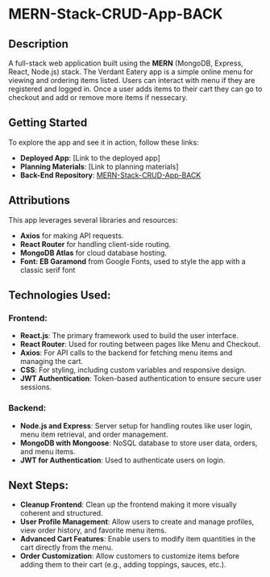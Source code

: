 # MERN-Stack-CRUD-App-BACK

## **Description**
A full-stack web application built using the **MERN** (MongoDB, Express, React, Node.js) stack. The Verdant Eatery app is a simple online menu for viewing and ordering items listed. Users can interact with menu if they are registered and logged in. Once a user adds items to their cart they can go to checkout and add or remove more items if nessecary.

## **Getting Started**
To explore the app and see it in action, follow these links:
- **Deployed App**: [Link to the deployed app]
- **Planning Materials**: [Link to planning materials]
- **Back-End Repository**: [MERN-Stack-CRUD-App-BACK](https://github.com/melissaceee/MERN-Stack-CRUD-App-BACK)  

## **Attributions**
This app leverages several libraries and resources:
- **Axios** for making API requests.
- **React Router** for handling client-side routing.
- **MongoDB Atlas** for cloud database hosting.
- **Font: EB Garamond** from Google Fonts, used to style the app with a classic serif font

## **Technologies Used:**
### **Frontend**:
- **React.js**: The primary framework used to build the user interface.
- **React Router**: Used for routing between pages like Menu and Checkout.
- **Axios**: For API calls to the backend for fetching menu items and managing the cart.
- **CSS**: For styling, including custom variables and responsive design.
- **JWT Authentication**: Token-based authentication to ensure secure user sessions.

### **Backend**:
- **Node.js and Express**: Server setup for handling routes like user login, menu item retrieval, and order management.
- **MongoDB with Mongoose**: NoSQL database to store user data, orders, and menu items.
- **JWT for Authentication**: Used to authenticate users on login.

## **Next Steps:**
- **Cleanup Frontend**: Clean up the frontend making it more visually coherent and structured.
- **User Profile Management**: Allow users to create and manage profiles, view order history, and favorite menu items.
- **Advanced Cart Features**: Enable users to modify item quantities in the cart directly from the menu.
- **Order Customization**: Allow customers to customize items before adding them to their cart (e.g., adding toppings, sauces, etc.).

